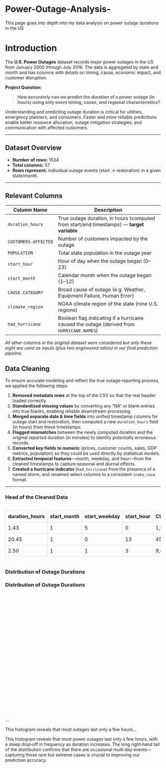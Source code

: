 # Power-Outage-Analysis-
This page goes into depth into my data analysis on power outage durations in the US

# Introduction

The **U.S. Power Outages** dataset records major power outages in the US from January 2000 through July 2016. The data is aggregated by state and month and has columns with details  on timing, cause, economic impact, and customer disruption.  

**Project Question:**  
> **How accurately can we predict the duration of a power outage (in hours) using only event timing, cause, and regional characteristics?**  

Understanding and predicting outage duration is critical for utilities, emergency planners, and consumers.  Faster and more reliable predictions enable better resource allocation, outage mitigation strategies, and communication with affected customers.

---

## Dataset Overview

- **Number of rows:** 1534
- **Total columns:** 57 
- **Rows represent:** individual outage events (start → restoration) in a given state/month.

---

## Relevant Columns

| Column Name                          | Description                                                                                   |
|--------------------------------------|-----------------------------------------------------------------------------------------------|
| `duration_hours`                     | True outage duration, in hours (computed from start/end timestamps) — **target variable**     |
| `CUSTOMERS.AFFECTED`                 | Number of customers impacted by the outage                                                    |
| `POPULATION`                         | Total state population in the outage year                                                     |
| `start_hour`                         | Hour of day when the outage began (0–23)                                                      |
| `start_month`                        | Calendar month when the outage began (1–12)                                                   |
| `CAUSE.CATEGORY`                     | Broad cause of outage (e.g. Weather, Equipment Failure, Human Error)                          |
| `climate_region`                     | NOAA climate region of the state (nine U.S. regions)                                          |
| `had_hurricane`                      | Boolean flag indicating if a hurricane caused the outage (derived from `HURRICANE.NAMES`)    |

*All other columns in the original dataset were considered but only these eight are used as inputs (plus two engineered ratios) in our final prediction pipeline.*  

## Data Cleaning

To ensure accurate modeling and reflect the true outage‐reporting process, we applied the following steps:

1. **Removed metadata rows** at the top of the CSV so that the real header loaded correctly.  
2. **Standardized missing values** by converting any “NA” or blank entries into true blanks, enabling reliable downstream processing.  
3. **Merged separate date & time fields** into unified timestamp columns for outage start and restoration, then computed a new `duration_hours` field (in hours) from these timestamps.  
4. **Flagged mismatches** between the newly computed duration and the original reported duration (in minutes) to identify potentially erroneous records.  
5. **Converted key fields to numeric** (prices, customer counts, sales, GDP metrics, population) so they could be used directly by statistical models.  
6. **Extracted temporal features**—month, weekday, and hour—from the cleaned timestamps to capture seasonal and diurnal effects.  
7. **Created a hurricane indicator** (`had_hurricane`) from the presence of a named storm, and renamed select columns to a consistent `snake_case` format.

---

### Head of the Cleaned Data

<div style="overflow-x:auto; text-align:center;">

<table style="margin-left:auto; margin-right:auto; border-collapse: collapse;">
  <thead>
    <tr>
      <th style="padding:8px; border:1px solid #ddd;">duration_hours</th>
      <th style="padding:8px; border:1px solid #ddd;">start_month</th>
      <th style="padding:8px; border:1px solid #ddd;">start_weekday</th>
      <th style="padding:8px; border:1px solid #ddd;">start_hour</th>
      <th style="padding:8px; border:1px solid #ddd;">CUSTOMERS.AFFECTED</th>
      <th style="padding:8px; border:1px solid #ddd;">POPULATION</th>
      <th style="padding:8px; border:1px solid #ddd;">CAUSE.CATEGORY</th>
      <th style="padding:8px; border:1px solid #ddd;">climate_region</th>
      <th style="padding:8px; border:1px solid #ddd;">had_hurricane</th>
    </tr>
  </thead>
  <tbody>
    <tr>
      <td style="padding:8px; border:1px solid #ddd;">1.43</td>
      <td style="padding:8px; border:1px solid #ddd;">1</td>
      <td style="padding:8px; border:1px solid #ddd;">5</td>
      <td style="padding:8px; border:1px solid #ddd;">0</td>
      <td style="padding:8px; border:1px solid #ddd;">1,234</td>
      <td style="padding:8px; border:1px solid #ddd;">37,253,956</td>
      <td style="padding:8px; border:1px solid #ddd;">Weather</td>
      <td style="padding:8px; border:1px solid #ddd;">Cold</td>
      <td style="padding:8px; border:1px solid #ddd;">No</td>
    </tr>
    <tr>
      <td style="padding:8px; border:1px solid #ddd;">20.45</td>
      <td style="padding:8px; border:1px solid #ddd;">1</td>
      <td style="padding:8px; border:1px solid #ddd;">0</td>
      <td style="padding:8px; border:1px solid #ddd;">13</td>
      <td style="padding:8px; border:1px solid #ddd;">45,678</td>
      <td style="padding:8px; border:1px solid #ddd;">25,145,561</td>
      <td style="padding:8px; border:1px solid #ddd;">Equipment</td>
      <td style="padding:8px; border:1px solid #ddd;">Cold</td>
      <td style="padding:8px; border:1px solid #ddd;">No</td>
    </tr>
    <tr>
      <td style="padding:8px; border:1px solid #ddd;">2.50</td>
      <td style="padding:8px; border:1px solid #ddd;">1</td>
      <td style="padding:8px; border:1px solid #ddd;">1</td>
      <td style="padding:8px; border:1px solid #ddd;">3</td>
      <td style="padding:8px; border:1px solid #ddd;">9,876</td>
      <td style="padding:8px; border:1px solid #ddd;">18,801,310</td>
      <td style="padding:8px; border:1px solid #ddd;">Weather</td>
      <td style="padding:8px; border:1px solid #ddd;">Warm</td>
      <td style="padding:8px; border:1px solid #ddd;">No</td>
    </tr>
    <!-- More rows as needed -->
  </tbody>
</table>

</div>

### Distribution of Outage Durations

<section id="univariate-plot">
  <h3>Distribution of Outage Durations</h3>
  <div>                        <script type="text/javascript">window.PlotlyConfig = {MathJaxConfig: 'local'};</script>
        <script charset="utf-8" src="https://cdn.plot.ly/plotly-2.34.0.min.js"></script>                <div id="3662c2cf-c10a-46ee-aac2-802e3396685a" class="plotly-graph-div" style="height:400px; width:600px;"></div>            <script type="text/javascript">                                    window.PLOTLYENV=window.PLOTLYENV || {};                                    if (document.getElementById("3662c2cf-c10a-46ee-aac2-802e3396685a")) {                    Plotly.newPlot(                        "3662c2cf-c10a-46ee-aac2-802e3396685a",                        [{"alignmentgroup":"True","bingroup":"x","hovertemplate":"duration_hours=%{x}\u003cbr\u003ecount=%{y}\u003cextra\u003e\u003c\u002fextra\u003e","legendgroup":"","marker":{"color":"#1F77B4","pattern":{"shape":""}},"name":"","nbinsx":100,"offsetgroup":"","orientation":"v","showlegend":false,"x":[51.0,0.016666666666666666,50.0,42.5,29.0,31.0,49.5,66.0,2.5833333333333335,60.35,129.0,148.0,0.0,22.033333333333335,1.0,0.31666666666666665,0.0,0.35,3.2666666666666666,14.0,15.583333333333334,21.0,null,10.316666666666666,2.5,12.7,0.0,11.0,0.016666666666666666,45.0,0.016666666666666666,82.01666666666667,1.5833333333333333,4.183333333333334,68.75,42.5,null,20.0,5.166666666666667,46.96666666666667,84.23333333333333,2.2666666666666666,8.8,2.5,0.7666666666666667,0.016666666666666666,32.0,null,0.5333333333333333,null,2.25,50.0,0.5333333333333333,1811.8833333333334,141.13333333333333,16.0,0.7333333333333333,26.75,73.5,6.466666666666667,8.0,20.316666666666666,1.5,312.0,8.966666666666667,1.7333333333333334,1.0,21.2,1.0,0.016666666666666666,16.666666666666668,287.98333333333335,159.6,51.5,108.5,97.0,17.966666666666665,25.216666666666665,80.5,50.85,70.0,34.75,95.5,71.5,44.5,59.0,60.61666666666667,28.5,72.0,65.25,52.0,76.5,125.5,83.9,136.0,55.0,72.0,29.5,164.28333333333333,68.0,94.5,95.0,33.25,5.0,85.25,44.5,127.5,72.3,12.683333333333334,96.0,47.0,68.5,56.0,50.25,3.8666666666666667,192.08333333333334,107.0,768.0,95.0,93.5,1307.2833333333333,4.5,67.5,97.75,0.016666666666666666,38.75,69.5,74.75,44.9,2.8,93.0,11.75,197.5,58.233333333333334,76.0,46.0,96.0,148.7,100.5,130.0,70.7,52.0,95.0,15.0,17.433333333333334,127.0,60.5,21.0,97.33333333333333,96.5,47.0,10.0,70.98333333333333,48.983333333333334,118.0,60.0,26.466666666666665,71.0,45.0,3.3333333333333335,140.5,1.4166666666666667,152.5,16.983333333333334,7.0,19.0,124.0,74.3,6.216666666666667,20.05,14.466666666666667,24.25,3.433333333333333,19.916666666666668,25.983333333333334,15.0,44.833333333333336,85.25,0.08333333333333333,3.15,35.7,6.0,null,3.75,39.0,8.0,158.1,8.0,50.0,5.0,50.333333333333336,12.766666666666667,null,22.25,3.283333333333333,4.083333333333333,54.25,203.0,17.95,10.0,3.1,11.5,461.6333333333333,6.7,39.333333333333336,5.45,0.016666666666666666,31.0,3.6666666666666665,7.583333333333333,5.3,12.616666666666667,14.116666666666667,6.833333333333333,3.5833333333333335,0.08333333333333333,9.5,202.06666666666666,44.25,336.0,24.0,10.0,0.65,3.0166666666666666,19.75,25.0,0.0,4.516666666666667,31.0,20.0,35.983333333333334,105.0,null,27.0,3.7333333333333334,1.1666666666666667,28.283333333333335,1.5833333333333333,37.0,null,130.15,20.0,2.0166666666666666,1.05,93.25,0.016666666666666666,9.283333333333333,4.0,56.0,11.416666666666666,38.0,3.5,2.783333333333333,32.0,59.483333333333334,55.0,0.16666666666666666,26.0,14.0,4.0,16.5,100.0,297.75,21.366666666666667,18.0,125.66666666666667,22.0,18.5,461.6333333333333,2.1666666666666665,50.666666666666664,6.566666666666666,169.0,336.0,359.0,0.75,0.016666666666666666,20.0,9.166666666666666,15.0,14.75,15.666666666666666,null,50.833333333333336,30.5,100.0,25.0,2.5,32.583333333333336,37.0,5.5,1.2333333333333334,7.0,24.0,4.25,17.666666666666668,204.0,87.5,72.0,2.0,3.8833333333333333,null,1.0833333333333333,35.333333333333336,1.6,0.05,72.0,1.0833333333333333,35.766666666666666,1.6,67.2,43.0,0.1,9.483333333333333,0.0,265.8333333333333,3.3333333333333335,33.0,67.41666666666667,45.5,55.233333333333334,121.98333333333333,0.016666666666666666,0.7833333333333333,24.0,4.6,0.0,0.0,60.766666666666666,18.833333333333332,48.0,8.55,0.5833333333333334,396.21666666666664,0.16666666666666666,64.53333333333333,386.45,204.0,6.5,null,54.4,20.5,13.383333333333333,1.2833333333333334,0.5,5.0,0.016666666666666666,0.08333333333333333,24.166666666666668,44.666666666666664,null,126.81666666666666,2.5,50.0,7.0,7.983333333333333,28.0,45.0,2.4833333333333334,18.5,46.5,10.983333333333333,22.0,30.5,50.0,null,14.5,13.5,22.266666666666666,28.25,6.0,6.0,2.0,50.0,21.5,25.5,39.5,20.0,20.0,1.5,2.0,20.0,46.016666666666666,12.0,18.666666666666668,35.0,16.0,7.5,24.0,17.0,0.0,33.5,2.0,153.83333333333334,20.666666666666668,7.75,0.0,41.0,19.716666666666665,148.0,6.566666666666666,3.65,8.116666666666667,0.31666666666666665,0.4666666666666667,0.0,0.016666666666666666,89.0,149.0,7.783333333333333,0.0,32.0,0.0,0.4166666666666667,7.0,34.0,0.0,0.016666666666666666,23.716666666666665,1.0,27.0,54.0,6.416666666666667,11.05,2.05,21.266666666666666,31.983333333333334,null,7.333333333333333,111.5,null,0.0,null,11.95,20.066666666666666,4.866666666666666,5.216666666666667,0.016666666666666666,0.08333333333333333,104.6,0.0,1.2333333333333334,0.0,null,4.133333333333334,0.016666666666666666,45.0,0.4166666666666667,2.1,0.016666666666666666,4.25,20.116666666666667,0.0,0.0,4.083333333333333,7.933333333333334,null,null,null,0.016666666666666666,43.983333333333334,8.366666666666667,9.133333333333333,6.15,108.0,0.25,0.08333333333333333,null,0.016666666666666666,0.0,7.2,0.35,28.283333333333335,0.0,43.583333333333336,160.5,58.45,47.0,5.233333333333333,97.58333333333333,0.0,0.0,0.016666666666666666,379.48333333333335,1.1666666666666667,71.41666666666667,5.916666666666667,0.0,42.0,0.0,3.0,9.233333333333333,0.8333333333333334,1.1666666666666667,3.0,64.03333333333333,0.5833333333333334,0.016666666666666666,3.15,822.0,70.0,5.883333333333334,0.016666666666666666,1.45,1.1,null,0.016666666666666666,3.783333333333333,null,24.0,0.016666666666666666,45.0,null,822.0,0.03333333333333333,3.5833333333333335,7.516666666666667,6.966666666666667,1.6666666666666667,33.68333333333333,27.85,65.63333333333334,74.5,37.983333333333334,74.0,46.0,0.0,0.016666666666666666,0.0,0.016666666666666666,30.666666666666668,7.133333333333334,5.516666666666667,33.0,0.016666666666666666,0.016666666666666666,32.5,50.61666666666667,0.016666666666666666,0.016666666666666666,19.933333333333334,93.8,24.0,128.33333333333334,0.03333333333333333,214.83333333333334,70.53333333333333,1.5833333333333333,43.5,72.0,0.2833333333333333,1.8833333333333333,0.0,41.78333333333333,0.0,0.016666666666666666,82.0,0.016666666666666666,68.0,0.0,16.0,3.0833333333333335,22.0,27.883333333333333,47.583333333333336,51.0,9.416666666666666,0.016666666666666666,0.016666666666666666,121.63333333333334,96.5,50.666666666666664,195.0,133.11666666666667,5.066666666666666,75.28333333333333,0.0,50.96666666666667,222.01666666666668,47.75,2.533333333333333,6.333333333333333,157.5,130.05,92.98333333333333,148.65,80.0,51.0,79.86666666666666,64.9,29.283333333333335,48.0,49.75,2.7333333333333334,53.86666666666667,38.65,72.3,48.0,28.566666666666666,1.5,0.9833333333333333,68.98333333333333,174.5,115.63333333333334,15.5,4.633333333333334,4.983333333333333,89.66666666666667,48.0,0.016666666666666666,71.0,111.88333333333334,86.0,24.0,1.3,125.38333333333334,44.46666666666667,0.016666666666666666,6.266666666666667,22.066666666666666,115.66666666666667,45.733333333333334,0.9,1.6666666666666667,12.0,48.0,53.15,46.5,226.98333333333332,47.38333333333333,223.8,27.366666666666667,128.48333333333332,118.0,24.0,0.016666666666666666,28.0,26.316666666666666,10.866666666666667,1.8,5.0,17.0,59.5,108.2,396.0,174.98333333333332,253.0,0.0,2.0,0.016666666666666666,0.016666666666666666,0.016666666666666666,0.016666666666666666,0.016666666666666666,0.016666666666666666,1.0,1.8833333333333333,3.4,0.5166666666666667,0.95,0.21666666666666667,0.03333333333333333,0.18333333333333332,4.716666666666667,0.0,0.016666666666666666,14.516666666666667,27.183333333333334,0.9333333333333333,0.25,0.25,0.3333333333333333,1.0,0.016666666666666666,1.5833333333333333,5.0,0.016666666666666666,53.1,9.583333333333334,37.916666666666664,0.25,0.016666666666666666,0.7333333333333333,0.35,0.016666666666666666,1.9,0.016666666666666666,1.0,82.0,null,82.0,7.0,0.0,0.11666666666666667,0.35,5.666666666666667,70.0,13.416666666666666,84.0,123.83333333333333,91.5,2.75,60.5,194.0,26.5,52.28333333333333,24.0,132.0,6.0,0.0,24.0,22.866666666666667,108.0,36.5,4.75,1.25,30.716666666666665,0.016666666666666666,192.18333333333334,23.666666666666668,0.0,15.5,190.33333333333334,0.0,5.866666666666666,0.0,16.0,28.883333333333333,61.5,175.98333333333332,10.566666666666666,188.0,24.0,3.0,26.233333333333334,0.75,9.383333333333333,6.466666666666667,6.216666666666667,75.16666666666667,4.833333333333333,32.5,4.5,22.583333333333332,21.966666666666665,41.5,21.083333333333332,3.25,52.0,56.46666666666667,17.083333333333332,16.5,4.0,24.75,2.15,0.0,25.466666666666665,31.5,42.516666666666666,16.416666666666668,6.75,28.3,2.783333333333333,24.333333333333332,3.033333333333333,68.55,null,14.75,0.25,0.7,17.5,0.016666666666666666,2.2,69.0,48.0,null,189.5,59.983333333333334,0.0,49.016666666666666,null,101.5,22.75,6.25,42.0,168.0,1.2666666666666666,0.0,62.0,5.55,0.0,5.883333333333334,187.95,0.0,0.0,117.0,184.3,null,155.0,56.0,55.65,48.0,193.0,159.0,219.01666666666668,162.98333333333332,8.133333333333333,40.25,3.0,69.61666666666666,124.0,58.0,110.0,5.0,25.433333333333334,1.0,3.5,0.03333333333333333,22.5,1.2166666666666666,0.016666666666666666,3.3333333333333335,0.0,null,73.0,0.0,2.0,44.666666666666664,14.0,16.483333333333334,71.88333333333334,3.566666666666667,0.06666666666666667,2.7333333333333334,1.5166666666666666,17.5,13.966666666666667,1.0,0.016666666666666666,0.016666666666666666,164.76666666666668,40.416666666666664,6.5,241.66666666666666,111.0,2.65,0.9,0.5,134.61666666666667,14.25,1.0833333333333333,13.5,69.16666666666667,79.0,0.4166666666666667,0.0,null,34.5,14.5,210.86666666666667,48.0,2.0,19.983333333333334,null,24.5,69.0,257.0,0.8333333333333334,0.0,0.016666666666666666,0.016666666666666666,0.0,0.0,0.0,7.616666666666666,0.016666666666666666,0.016666666666666666,0.0,0.5,0.016666666666666666,0.016666666666666666,1.0833333333333333,0.016666666666666666,0.0,0.0,0.0,0.016666666666666666,null,0.016666666666666666,0.0,0.016666666666666666,0.016666666666666666,1.8333333333333333,0.65,0.016666666666666666,0.016666666666666666,0.016666666666666666,0.016666666666666666,0.016666666666666666,0.016666666666666666,8.45,3.55,70.9,0.016666666666666666,0.016666666666666666,0.8833333333333333,0.0,0.0,4.183333333333334,5.783333333333333,27.283333333333335,356.0,36.016666666666666,48.0,17.4,144.5,0.9333333333333333,1.55,0.21666666666666667,34.81666666666667,337.0,242.98333333333332,48.0,11.35,8.233333333333333,0.016666666666666666,89.25,0.0,65.71666666666667,55.0,3.183333333333333,0.0,1.2166666666666666,78.0,288.5,168.0,178.76666666666668,0.016666666666666666,0.08333333333333333,41.916666666666664,432.0,45.5,159.0,90.0,0.5,59.733333333333334,60.0,97.5,78.5,0.016666666666666666,28.866666666666667,0.0,384.0,30.0,101.23333333333333,null,0.8166666666666667,38.31666666666667,97.0,7.0,122.0,48.0,7.466666666666667,42.0,311.95,91.88333333333334,0.35,35.0,52.0,137.01666666666668,54.0,48.0,4.25,39.25,2.683333333333333,0.8333333333333334,4.3,219.0,144.0,304.0,258.2,136.8,0.0,5.0,241.0,132.7,40.0,188.26666666666668,0.8,1009.0,469.5,5.0,134.23333333333332,46.25,46.25,36.0,35.0,46.25,53.0,46.25,24.0,7.166666666666667,35.483333333333334,29.25,null,11.533333333333333,12.2,0.11666666666666667,8.5,7.0,220.25,9.283333333333333,5.0,296.8666666666667,340.26666666666665,104.0,7.783333333333333,51.11666666666667,51.0,5.916666666666667,7.166666666666667,5.0,3.783333333333333,0.8666666666666667,null,48.0,313.4,31.116666666666667,28.166666666666668,4.916666666666667,0.2833333333333333,4.0,292.0,136.48333333333332,3.033333333333333,97.0,1.3833333333333333,3.8333333333333335,33.483333333333334,12.0,2.5833333333333335,72.0,72.0,8.0,16.75,3.683333333333333,6.2,223.83333333333334,72.0,1.5166666666666666,23.65,60.0,168.0,84.51666666666667,2.533333333333333,114.0,3.683333333333333,413.0,0.6333333333333333,1.0166666666666666,126.0,1.5,173.0,6.6,34.0,201.0,18.0,28.0,232.0,235.01666666666668,18.316666666666666,41.0,9.0,0.8666666666666667,13.6,7.0,2.5833333333333335,7.283333333333333,4.116666666666666,9.0,18.916666666666668,7.283333333333333,3.0,2.85,10.933333333333334,1.4,3.3666666666666667,4.25,17.566666666666666,0.016666666666666666,20.9,24.266666666666666,2.95,1.7666666666666666,0.5333333333333333,41.06666666666667,0.9166666666666666,2.4,1.1666666666666667,1.0666666666666667,147.88333333333333,15.75,null,8.716666666666667,0.9333333333333333,0.05,141.2,2.5833333333333335,0.55,12.483333333333333,2.65,null,4.5,46.5,3.7333333333333334,24.5,5.566666666666666,34.166666666666664,6.166666666666667,0.43333333333333335,13.283333333333333,0.2,3.25,0.016666666666666666,3.8333333333333335,2.0833333333333335,0.25,5.266666666666667,6.083333333333333,26.0,79.0,4.9,7.583333333333333,47.96666666666667,5.6,4.916666666666667,8.0,0.4166666666666667,null,3.716666666666667,44.083333333333336,33.6,122.85,6.0,56.8,61.63333333333333,81.5,0.016666666666666666,14.516666666666667,45.983333333333334,4.166666666666667,55.016666666666666,4.15,2.7333333333333334,7.25,7.0,14.233333333333333,86.0,2.216666666666667,253.0,34.25,7.516666666666667,2.3333333333333335,3.316666666666667,12.016666666666667,2.9833333333333334,25.4,1.3,4.466666666666667,0.65,0.016666666666666666,236.5,0.7833333333333333,2.683333333333333,15.0,101.16666666666667,11.616666666666667,3.9,0.23333333333333334,98.5,null,573.1666666666666,0.6666666666666666,2.7666666666666666,3.033333333333333,13.816666666666666,0.25,1.0666666666666667,0.21666666666666667,4.083333333333333,18.0,null,6.5,0.7833333333333333,4.483333333333333,null,6.666666666666667,11.0,3.55,null,12.683333333333334,135.0,3.0,2.066666666666667,72.0,47.0,51.666666666666664,824.7833333333333,16.483333333333334,2.0833333333333335,0.7333333333333333,0.43333333333333335,4.083333333333333,null,1.6333333333333333,0.016666666666666666,0.0,2.25,0.8333333333333334,16.8,0.8833333333333333,9.233333333333333,21.0,48.25,1.4833333333333334,1.6333333333333333,14.416666666666666,2.1333333333333333,3.8333333333333335,4.2,2.1666666666666665,0.08333333333333333,2.6166666666666667,115.23333333333333,0.18333333333333332,0.21666666666666667,48.0,4.5,16.033333333333335,0.7833333333333333,null,0.3333333333333333,1.8,164.25,1.25,0.2833333333333333,0.35,32.5,197.78333333333333,2.35,15.983333333333333,17.25,10.283333333333333,20.5,9.533333333333333,5.4,30.583333333333332,113.0,15.0,null,0.6166666666666667,1.2,0.016666666666666666,4.183333333333334,10.333333333333334,1.4833333333333334,15.15,3.933333333333333,5.433333333333334,5.0,12.516666666666667,2.033333333333333,3.566666666666667,3.216666666666667,0.13333333333333333,87.11666666666666,null,23.566666666666666,7.466666666666667,76.75,68.0,null,31.9,12.65,0.016666666666666666,171.23333333333332,0.05,45.0,1.75,4.0,3.5,0.016666666666666666,20.016666666666666,0.5,46.766666666666666,20.433333333333334,5.0,3.433333333333333,4.5,48.0,8.55,136.0,55.233333333333334,6.9,2.1,1.0,4.75,1.8333333333333333,1.0333333333333334,39.38333333333333,7.066666666666666,3.0,0.0,7.466666666666667,0.03333333333333333,10.4,40.583333333333336,2.183333333333333,null,3.466666666666667,1.7166666666666666,22.583333333333332,25.383333333333333,1.5,20.083333333333332,6.416666666666667,2.4,3.9166666666666665,4.016666666666667,113.11666666666666,22.283333333333335,27.883333333333333,56.1,44.0,30.433333333333334,9.5,26.083333333333332,44.85,17.866666666666667,1.9166666666666667,13.6,2.8,0.5,2.6666666666666665,8.083333333333334,25.133333333333333,21.683333333333334,2.65,1.0,0.06666666666666667,160.0,1.7666666666666666,0.0,0.0,0.016666666666666666,0.5333333333333333,1.0166666666666666,5.233333333333333,0.5,0.0,1.5333333333333334,6.5,2.683333333333333,1.0,1.2666666666666666,0.016666666666666666,0.016666666666666666,2.6666666666666665,0.3333333333333333,0.016666666666666666,0.016666666666666666,1.1666666666666667,0.8333333333333334,0.25,13.5,23.0,30.0,26.0,34.233333333333334,24.2,31.083333333333332,33.31666666666667,2.0,32.5,6.0,18.116666666666667,20.0,68.7,6.0,10.75,1.8,0.0,0.016666666666666666,24.0,76.0,0.016666666666666666,0.016666666666666666,1.8333333333333333,3.5,2.0,0.0,71.0,1.2666666666666666,3.5,56.083333333333336,98.0,2.4166666666666665,1.0,44.0,17.366666666666667,1.8333333333333333,198.0,37.416666666666664,16.4,120.0,23.016666666666666,2.466666666666667,232.86666666666667,null,13.266666666666667,5.0,null,43.53333333333333,50.0,7.183333333333334,88.5,28.866666666666667,0.0,111.41666666666667,55.0,4.666666666666667,1.95,48.25,8.0,0.5166666666666667,0.016666666666666666,0.0,0.0,1.7166666666666666,79.08333333333333,5.116666666666666,27.6,58.75,6.233333333333333,17.8,26.15,1.9,1.9166666666666667,0.25,48.18333333333333,0.016666666666666666,27.933333333333334,0.0,0.0,60.06666666666667,3.25,0.016666666666666666,0.0,35.13333333333333,3.3,61.11666666666667,17.283333333333335,11.216666666666667,null,44.2,5.0,14.683333333333334,10.3,19.783333333333335,15.833333333333334,42.25,0.45,1.8,1.2166666666666666,3.3333333333333335,0.08333333333333333,1.25,0.0,1.2833333333333334,11.0,0.0,1.5333333333333334,0.5,0.55,31.583333333333332,4.566666666666666,0.016666666666666666,25.566666666666666,0.016666666666666666,1.0,1.8,0.03333333333333333,2.9166666666666665,null,34.0,45.166666666666664,4.733333333333333,1.75,66.98333333333333,0.016666666666666666,6.516666666666667,7.316666666666666,0.08333333333333333,3.35,35.666666666666664,1.7166666666666666,null,3.1166666666666667,23.433333333333334,5.8,227.5,1.5,15.216666666666667,null,234.0,22.783333333333335,2.9,9.05,3.95,31.766666666666666,3.7333333333333334,0.0,1.5833333333333333,6.0,25.8,14.5,0.0,null,3.6666666666666665,12.0,null,0.9833333333333333,3.0166666666666666,null],"xaxis":"x","yaxis":"y","type":"histogram"}],                        {"template":{"data":{"barpolar":[{"marker":{"line":{"color":"white","width":0.5},"pattern":{"fillmode":"overlay","size":10,"solidity":0.2}},"type":"barpolar"}],"bar":[{"error_x":{"color":"rgb(36,36,36)"},"error_y":{"color":"rgb(36,36,36)"},"marker":{"line":{"color":"white","width":0.5},"pattern":{"fillmode":"overlay","size":10,"solidity":0.2}},"type":"bar"}],"carpet":[{"aaxis":{"endlinecolor":"rgb(36,36,36)","gridcolor":"white","linecolor":"white","minorgridcolor":"white","startlinecolor":"rgb(36,36,36)"},"baxis":{"endlinecolor":"rgb(36,36,36)","gridcolor":"white","linecolor":"white","minorgridcolor":"white","startlinecolor":"rgb(36,36,36)"},"type":"carpet"}],"choropleth":[{"colorbar":{"outlinewidth":1,"tickcolor":"rgb(36,36,36)","ticks":"outside"},"type":"choropleth"}],"contourcarpet":[{"colorbar":{"outlinewidth":1,"tickcolor":"rgb(36,36,36)","ticks":"outside"},"type":"contourcarpet"}],"contour":[{"colorbar":{"outlinewidth":1,"tickcolor":"rgb(36,36,36)","ticks":"outside"},"colorscale":[[0.0,"#440154"],[0.1111111111111111,"#482878"],[0.2222222222222222,"#3e4989"],[0.3333333333333333,"#31688e"],[0.4444444444444444,"#26828e"],[0.5555555555555556,"#1f9e89"],[0.6666666666666666,"#35b779"],[0.7777777777777778,"#6ece58"],[0.8888888888888888,"#b5de2b"],[1.0,"#fde725"]],"type":"contour"}],"heatmapgl":[{"colorbar":{"outlinewidth":1,"tickcolor":"rgb(36,36,36)","ticks":"outside"},"colorscale":[[0.0,"#440154"],[0.1111111111111111,"#482878"],[0.2222222222222222,"#3e4989"],[0.3333333333333333,"#31688e"],[0.4444444444444444,"#26828e"],[0.5555555555555556,"#1f9e89"],[0.6666666666666666,"#35b779"],[0.7777777777777778,"#6ece58"],[0.8888888888888888,"#b5de2b"],[1.0,"#fde725"]],"type":"heatmapgl"}],"heatmap":[{"colorbar":{"outlinewidth":1,"tickcolor":"rgb(36,36,36)","ticks":"outside"},"colorscale":[[0.0,"#440154"],[0.1111111111111111,"#482878"],[0.2222222222222222,"#3e4989"],[0.3333333333333333,"#31688e"],[0.4444444444444444,"#26828e"],[0.5555555555555556,"#1f9e89"],[0.6666666666666666,"#35b779"],[0.7777777777777778,"#6ece58"],[0.8888888888888888,"#b5de2b"],[1.0,"#fde725"]],"type":"heatmap"}],"histogram2dcontour":[{"colorbar":{"outlinewidth":1,"tickcolor":"rgb(36,36,36)","ticks":"outside"},"colorscale":[[0.0,"#440154"],[0.1111111111111111,"#482878"],[0.2222222222222222,"#3e4989"],[0.3333333333333333,"#31688e"],[0.4444444444444444,"#26828e"],[0.5555555555555556,"#1f9e89"],[0.6666666666666666,"#35b779"],[0.7777777777777778,"#6ece58"],[0.8888888888888888,"#b5de2b"],[1.0,"#fde725"]],"type":"histogram2dcontour"}],"histogram2d":[{"colorbar":{"outlinewidth":1,"tickcolor":"rgb(36,36,36)","ticks":"outside"},"colorscale":[[0.0,"#440154"],[0.1111111111111111,"#482878"],[0.2222222222222222,"#3e4989"],[0.3333333333333333,"#31688e"],[0.4444444444444444,"#26828e"],[0.5555555555555556,"#1f9e89"],[0.6666666666666666,"#35b779"],[0.7777777777777778,"#6ece58"],[0.8888888888888888,"#b5de2b"],[1.0,"#fde725"]],"type":"histogram2d"}],"histogram":[{"marker":{"line":{"color":"white","width":0.6}},"type":"histogram"}],"mesh3d":[{"colorbar":{"outlinewidth":1,"tickcolor":"rgb(36,36,36)","ticks":"outside"},"type":"mesh3d"}],"parcoords":[{"line":{"colorbar":{"outlinewidth":1,"tickcolor":"rgb(36,36,36)","ticks":"outside"}},"type":"parcoords"}],"pie":[{"automargin":true,"type":"pie"}],"scatter3d":[{"line":{"colorbar":{"outlinewidth":1,"tickcolor":"rgb(36,36,36)","ticks":"outside"}},"marker":{"colorbar":{"outlinewidth":1,"tickcolor":"rgb(36,36,36)","ticks":"outside"}},"type":"scatter3d"}],"scattercarpet":[{"marker":{"colorbar":{"outlinewidth":1,"tickcolor":"rgb(36,36,36)","ticks":"outside"}},"type":"scattercarpet"}],"scattergeo":[{"marker":{"colorbar":{"outlinewidth":1,"tickcolor":"rgb(36,36,36)","ticks":"outside"}},"type":"scattergeo"}],"scattergl":[{"marker":{"colorbar":{"outlinewidth":1,"tickcolor":"rgb(36,36,36)","ticks":"outside"}},"type":"scattergl"}],"scattermapbox":[{"marker":{"colorbar":{"outlinewidth":1,"tickcolor":"rgb(36,36,36)","ticks":"outside"}},"type":"scattermapbox"}],"scatterpolargl":[{"marker":{"colorbar":{"outlinewidth":1,"tickcolor":"rgb(36,36,36)","ticks":"outside"}},"type":"scatterpolargl"}],"scatterpolar":[{"marker":{"colorbar":{"outlinewidth":1,"tickcolor":"rgb(36,36,36)","ticks":"outside"}},"type":"scatterpolar"}],"scatter":[{"fillpattern":{"fillmode":"overlay","size":10,"solidity":0.2},"type":"scatter"}],"scatterternary":[{"marker":{"colorbar":{"outlinewidth":1,"tickcolor":"rgb(36,36,36)","ticks":"outside"}},"type":"scatterternary"}],"surface":[{"colorbar":{"outlinewidth":1,"tickcolor":"rgb(36,36,36)","ticks":"outside"},"colorscale":[[0.0,"#440154"],[0.1111111111111111,"#482878"],[0.2222222222222222,"#3e4989"],[0.3333333333333333,"#31688e"],[0.4444444444444444,"#26828e"],[0.5555555555555556,"#1f9e89"],[0.6666666666666666,"#35b779"],[0.7777777777777778,"#6ece58"],[0.8888888888888888,"#b5de2b"],[1.0,"#fde725"]],"type":"surface"}],"table":[{"cells":{"fill":{"color":"rgb(237,237,237)"},"line":{"color":"white"}},"header":{"fill":{"color":"rgb(217,217,217)"},"line":{"color":"white"}},"type":"table"}]},"layout":{"annotationdefaults":{"arrowhead":0,"arrowwidth":1},"autotypenumbers":"strict","coloraxis":{"colorbar":{"outlinewidth":1,"tickcolor":"rgb(36,36,36)","ticks":"outside"}},"colorscale":{"diverging":[[0.0,"rgb(103,0,31)"],[0.1,"rgb(178,24,43)"],[0.2,"rgb(214,96,77)"],[0.3,"rgb(244,165,130)"],[0.4,"rgb(253,219,199)"],[0.5,"rgb(247,247,247)"],[0.6,"rgb(209,229,240)"],[0.7,"rgb(146,197,222)"],[0.8,"rgb(67,147,195)"],[0.9,"rgb(33,102,172)"],[1.0,"rgb(5,48,97)"]],"sequential":[[0.0,"#440154"],[0.1111111111111111,"#482878"],[0.2222222222222222,"#3e4989"],[0.3333333333333333,"#31688e"],[0.4444444444444444,"#26828e"],[0.5555555555555556,"#1f9e89"],[0.6666666666666666,"#35b779"],[0.7777777777777778,"#6ece58"],[0.8888888888888888,"#b5de2b"],[1.0,"#fde725"]],"sequentialminus":[[0.0,"#440154"],[0.1111111111111111,"#482878"],[0.2222222222222222,"#3e4989"],[0.3333333333333333,"#31688e"],[0.4444444444444444,"#26828e"],[0.5555555555555556,"#1f9e89"],[0.6666666666666666,"#35b779"],[0.7777777777777778,"#6ece58"],[0.8888888888888888,"#b5de2b"],[1.0,"#fde725"]]},"colorway":["#1F77B4","#FF7F0E","#2CA02C","#D62728","#9467BD","#8C564B","#E377C2","#7F7F7F","#BCBD22","#17BECF"],"font":{"color":"rgb(36,36,36)"},"geo":{"bgcolor":"white","lakecolor":"white","landcolor":"white","showlakes":true,"showland":true,"subunitcolor":"white"},"hoverlabel":{"align":"left"},"hovermode":"closest","mapbox":{"style":"light"},"paper_bgcolor":"white","plot_bgcolor":"white","polar":{"angularaxis":{"gridcolor":"rgb(232,232,232)","linecolor":"rgb(36,36,36)","showgrid":false,"showline":true,"ticks":"outside"},"bgcolor":"white","radialaxis":{"gridcolor":"rgb(232,232,232)","linecolor":"rgb(36,36,36)","showgrid":false,"showline":true,"ticks":"outside"}},"scene":{"xaxis":{"backgroundcolor":"white","gridcolor":"rgb(232,232,232)","gridwidth":2,"linecolor":"rgb(36,36,36)","showbackground":true,"showgrid":false,"showline":true,"ticks":"outside","zeroline":false,"zerolinecolor":"rgb(36,36,36)"},"yaxis":{"backgroundcolor":"white","gridcolor":"rgb(232,232,232)","gridwidth":2,"linecolor":"rgb(36,36,36)","showbackground":true,"showgrid":false,"showline":true,"ticks":"outside","zeroline":false,"zerolinecolor":"rgb(36,36,36)"},"zaxis":{"backgroundcolor":"white","gridcolor":"rgb(232,232,232)","gridwidth":2,"linecolor":"rgb(36,36,36)","showbackground":true,"showgrid":false,"showline":true,"ticks":"outside","zeroline":false,"zerolinecolor":"rgb(36,36,36)"}},"shapedefaults":{"fillcolor":"black","line":{"width":0},"opacity":0.3},"ternary":{"aaxis":{"gridcolor":"rgb(232,232,232)","linecolor":"rgb(36,36,36)","showgrid":false,"showline":true,"ticks":"outside"},"baxis":{"gridcolor":"rgb(232,232,232)","linecolor":"rgb(36,36,36)","showgrid":false,"showline":true,"ticks":"outside"},"bgcolor":"white","caxis":{"gridcolor":"rgb(232,232,232)","linecolor":"rgb(36,36,36)","showgrid":false,"showline":true,"ticks":"outside"}},"title":{"x":0.5,"xanchor":"center"},"xaxis":{"automargin":true,"gridcolor":"rgb(232,232,232)","linecolor":"rgb(36,36,36)","showgrid":true,"showline":true,"ticks":"outside","title":{"standoff":15},"zeroline":false,"zerolinecolor":"rgb(36,36,36)"},"yaxis":{"automargin":true,"gridcolor":"rgb(232,232,232)","linecolor":"rgb(36,36,36)","showgrid":true,"showline":true,"ticks":"outside","title":{"standoff":15},"zeroline":false,"zerolinecolor":"rgb(36,36,36)"},"autosize":true,"height":400,"margin":{"b":30,"l":30,"r":30,"t":30},"width":600}},"xaxis":{"anchor":"y","domain":[0.0,1.0],"title":{"text":"Duration (hours)"}},"yaxis":{"anchor":"x","domain":[0.0,1.0],"title":{"text":"Number of Outages"}},"legend":{"tracegroupgap":0},"title":{"text":"Distribution of Power Outage Durations"},"barmode":"relative","bargap":0.1},                        {"responsive": true}                    )                };                            </script>        </div>
  <div id="12345-figure">…</div>
  <script>Plotly.newPlot(…);</script>
  <p>This histogram reveals that most outages last only a few hours…</p>
</section>
<script src="https://cdn.plot.ly/plotly-latest.min.js"></script>


This histogram reveals that most power outages last only a few hours, with a steep drop‐off in frequency as duration increases. The long right‐hand tail of the distribution confirms that there are occasional multi‐day events—capturing these rare but extreme cases is crucial to improving our prediction accuracy.


